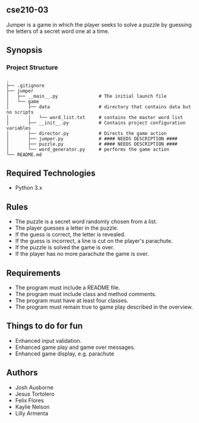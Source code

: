 ## cse210-03

Jumper is a game in which the player seeks to solve a puzzle by guessing the letters of a secret word one at a time.

## Synopsis

### Project Structure

    .
    ├── .gitignore
    ├── jumper
    │   ├── __main__.py               # The initial launch file
    │   └── game
    │       ├── data                  # directory that contains data but no scripts
    │       │   └── word_list.txt     # contains the master word list
    │       ├── __init__.py           # Contains project configuration variables
    │       ├── director.py           # Directs the game action
    │       ├── jumper.py             # #### NEEDS DESCRIPTION ####
    │       ├── puzzle.py             # #### NEEDS DESCRIPTION ####
    │       └── word_generator.py     # performs the game action
    └── README.md

## Required Technologies

- Python 3.x

## Rules

- The puzzle is a secret word randomly chosen from a list.
- The player guesses a letter in the puzzle.
- If the guess is correct, the letter is revealed.
- If the guess is incorrect, a line is cut on the player's parachute.
- If the puzzle is solved the game is over.
- If the player has no more parachute the game is over.

## Requirements

- The program must include a README file.
- The program must include class and method comments.
- The program must have at least four classes.
- The program must remain true to game play described in the overview.

## Things to do for fun

- Enhanced input validation.
- Enhanced game play and game over messages.
- Enhanced game display, e.g. parachute

## Authors

- Josh Ausborne
- Jesus Tortolero
- Felix Flores
- Kaylie Nelson
- Lilly Armenta
